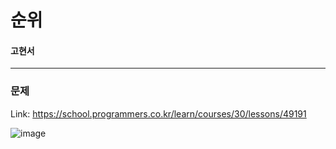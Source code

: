 # 순위
#### 고현서 

----

### 문제
Link: https://school.programmers.co.kr/learn/courses/30/lessons/49191

![image](https://user-images.githubusercontent.com/76097749/209669512-38e596cb-76b5-48c4-b80e-5f9f8126288f.png)


